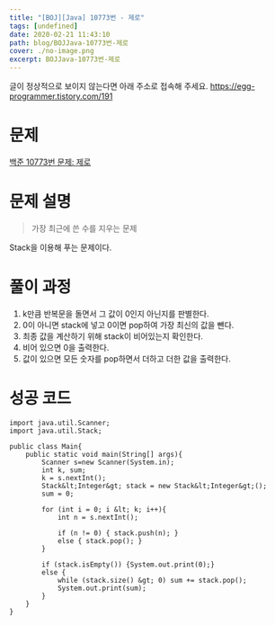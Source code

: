 ```yaml
---
title: "[BOJ][Java] 10773번 - 제로"
tags: [undefined]
date: 2020-02-21 11:43:10
path: blog/BOJJava-10773번-제로
cover: ./no-image.png
excerpt: BOJJava-10773번-제로
---
```

글이 정상적으로 보이지 않는다면 아래 주소로 접속해 주세요.
https://egg-programmer.tistory.com/191
# 문제

[백준 10773번 문제: 제로](https://www.acmicpc.net/problem/10773)

# 문제 설명

>  
> 가장 최근에 쓴 수를 지우는 문제
> 

Stack을 이용해 푸는 문제이다. 

# 풀이 과정

1.   k만큼 반복문을 돌면서 그 값이 0인지 아닌지를 판별한다.
2.   0이 아니면 stack에 넣고 0이면 pop하여 가장 최신의 값을 뺀다.
3.   최종 값을 계산하기 위해 stack이 비어있는지 확인한다.
4.   비어 있으면 0을 출력한다.
5.   값이 있으면 모든 숫자를 pop하면서 더하고 더한 값을 출력한다.

# 성공 코드

    import java.util.Scanner;
    import java.util.Stack;
    
    public class Main{
        public static void main(String[] args){
            Scanner s=new Scanner(System.in);
            int k, sum;
            k = s.nextInt();
            Stack&lt;Integer&gt; stack = new Stack&lt;Integer&gt;();
            sum = 0;
    
            for (int i = 0; i &lt; k; i++){
                int n = s.nextInt();
    
                if (n != 0) { stack.push(n); }
                else { stack.pop(); }
            }
    
            if (stack.isEmpty()) {System.out.print(0);}
            else {
                while (stack.size() &gt; 0) sum += stack.pop();
                System.out.print(sum);
            }
        }
    }